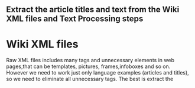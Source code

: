 ## Extract the article titles and text from the Wiki XML files and Text Processing steps
# Wiki XML files
Raw XML files includes many tags and unnecessary elements in web pages,that can be templates, pictures, frames,infoboxes and so on. However we need to work just only language examples (articles and titles), so we need to eliminate all unnecessary tags. The best is extract the <title> and <text> tags first. 
  
# Gensim
Gensim is a free Python library designed to work on text files. This library supports some unsupervised algorithms like Word2Vec and gives tool to consturct it.[In here](https://radimrehurek.com/gensim/intro.html), you can look at this library in detailed.

Install gensim
```
pip install --upgrade gensim
```
# Wikicorpus by Gensim
Wikicorpus is a tool to work on wiki dump xml files provided by gensim. Using this tool it can be easily created text files that is includes only article titles and texts because, this module deals with unwanted tags, frames or infoboxes easily. 
In most of the NLP project needs preprocessing steps to clean the dataset and create workable scheme. Although preporcessing steps depends on the nature of the project, frequently used steps are converting lowercase, removing stopwords and applying lemmatisation. It can be done mentioned preprocessed steps with using Wikicorpus tool. Also
